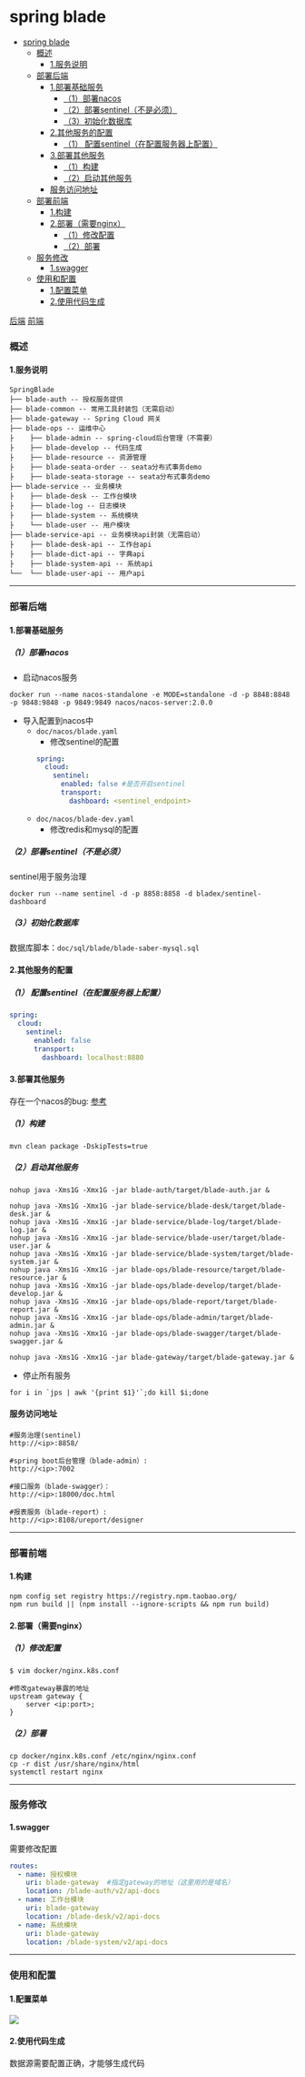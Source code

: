 # spring blade

<!-- @import "[TOC]" {cmd="toc" depthFrom=1 depthTo=6 orderedList=false} -->
<!-- code_chunk_output -->

- [spring blade](#spring-blade)
    - [概述](#概述)
      - [1.服务说明](#1服务说明)
    - [部署后端](#部署后端)
      - [1.部署基础服务](#1部署基础服务)
        - [（1）部署nacos](#1部署nacos)
        - [（2）部署sentinel（不是必须）](#2部署sentinel不是必须)
        - [（3）初始化数据库](#3初始化数据库)
      - [2.其他服务的配置](#2其他服务的配置)
        - [（1） 配置sentinel（在配置服务器上配置）](#1-配置sentinel在配置服务器上配置)
      - [3.部署其他服务](#3部署其他服务)
        - [（1）构建](#1构建)
        - [（2）启动其他服务](#2启动其他服务)
      - [服务访问地址](#服务访问地址)
    - [部署前端](#部署前端)
      - [1.构建](#1构建-1)
      - [2.部署（需要nginx）](#2部署需要nginx)
        - [（1）修改配置](#1修改配置)
        - [（2）部署](#2部署)
    - [服务修改](#服务修改)
      - [1.swagger](#1swagger)
    - [使用和配置](#使用和配置)
      - [1.配置菜单](#1配置菜单)
      - [2.使用代码生成](#2使用代码生成)

<!-- /code_chunk_output -->

[后端](https://github.com/chillzhuang/SpringBlade)
[前端](https://gitee.com/smallc/Saber)

### 概述

#### 1.服务说明

```shell
SpringBlade
├── blade-auth -- 授权服务提供
├── blade-common -- 常用工具封装包（无需启动）
├── blade-gateway -- Spring Cloud 网关
├── blade-ops -- 运维中心
├    ├── blade-admin -- spring-cloud后台管理（不需要）
├    ├── blade-develop -- 代码生成
├    ├── blade-resource -- 资源管理
├    ├── blade-seata-order -- seata分布式事务demo
├    ├── blade-seata-storage -- seata分布式事务demo
├── blade-service -- 业务模块
├    ├── blade-desk -- 工作台模块
├    ├── blade-log -- 日志模块
├    ├── blade-system -- 系统模块
├    └── blade-user -- 用户模块
├── blade-service-api -- 业务模块api封装（无需启动）
├    ├── blade-desk-api -- 工作台api
├    ├── blade-dict-api -- 字典api
├    ├── blade-system-api -- 系统api
└──  └── blade-user-api -- 用户api
```

***

### 部署后端

#### 1.部署基础服务

##### （1）部署nacos
* 启动nacos服务
```shell
docker run --name nacos-standalone -e MODE=standalone -d -p 8848:8848 -p 9848:9848 -p 9849:9849 nacos/nacos-server:2.0.0
```

* 导入配置到nacos中
  * `doc/nacos/blade.yaml`
    * 修改sentinel的配置
    ```yaml
    spring:
      cloud:
        sentinel:
          enabled: false #是否开启sentinel
          transport:
            dashboard: <sentinel_endpoint>
    ```
  * `doc/nacos/blade-dev.yaml`
    * 修改redis和mysql的配置

##### （2）部署sentinel（不是必须）

sentinel用于服务治理

```shell
docker run --name sentinel -d -p 8858:8858 -d bladex/sentinel-dashboard
```

##### （3）初始化数据库
数据库脚本：`doc/sql/blade/blade-saber-mysql.sql`

#### 2.其他服务的配置

##### （1） 配置sentinel（在配置服务器上配置）
```yaml
spring:
  cloud:
    sentinel:
      enabled: false
      transport:
        dashboard: localhost:8880
```

#### 3.部署其他服务

存在一个nacos的bug: [参考](https://gitee.com/smallc/SpringBlade/issues/I4S54L)

##### （1）构建
```shell
mvn clean package -DskipTests=true
```

##### （2）启动其他服务
```shell
nohup java -Xms1G -Xmx1G -jar blade-auth/target/blade-auth.jar &

nohup java -Xms1G -Xmx1G -jar blade-service/blade-desk/target/blade-desk.jar &
nohup java -Xms1G -Xmx1G -jar blade-service/blade-log/target/blade-log.jar &
nohup java -Xms1G -Xmx1G -jar blade-service/blade-user/target/blade-user.jar &
nohup java -Xms1G -Xmx1G -jar blade-service/blade-system/target/blade-system.jar &
nohup java -Xms1G -Xmx1G -jar blade-ops/blade-resource/target/blade-resource.jar &
nohup java -Xms1G -Xmx1G -jar blade-ops/blade-develop/target/blade-develop.jar &
nohup java -Xms1G -Xmx1G -jar blade-ops/blade-report/target/blade-report.jar &
nohup java -Xms1G -Xmx1G -jar blade-ops/blade-admin/target/blade-admin.jar &
nohup java -Xms1G -Xmx1G -jar blade-ops/blade-swagger/target/blade-swagger.jar &

nohup java -Xms1G -Xmx1G -jar blade-gateway/target/blade-gateway.jar &
```

* 停止所有服务
```shell
for i in `jps | awk '{print $1}'`;do kill $i;done
```

#### 服务访问地址

```shell
#服务治理(sentinel)
http://<ip>:8858/

#spring boot后台管理（blade-admin）:
http://<ip>:7002

#接口服务（blade-swagger）：
http://<ip>:18000/doc.html

#报表服务（blade-report）:
http://<ip>:8108/ureport/designer
```

***

### 部署前端

#### 1.构建
```shell
npm config set registry https://registry.npm.taobao.org/
npm run build || (npm install --ignore-scripts && npm run build)
```

#### 2.部署（需要nginx）

##### （1）修改配置
```shell
$ vim docker/nginx.k8s.conf

#修改gateway暴露的地址
upstream gateway {
    server <ip:port>;
}  
```

##### （2）部署
```shell
cp docker/nginx.k8s.conf /etc/nginx/nginx.conf
cp -r dist /usr/share/nginx/html
systemctl restart nginx
```

***

### 服务修改

#### 1.swagger
需要修改配置
```yaml
routes:
  - name: 授权模块
    uri: blade-gateway  #指定gateway的地址（这里用的是域名）
    location: /blade-auth/v2/api-docs
  - name: 工作台模块
    uri: blade-gateway
    location: /blade-desk/v2/api-docs
  - name: 系统模块
    uri: blade-gateway
    location: /blade-system/v2/api-docs
```

***

### 使用和配置

#### 1.配置菜单
![](./imgs/deploy_01.png)

#### 2.使用代码生成
数据源需要配置正确，才能够生成代码
